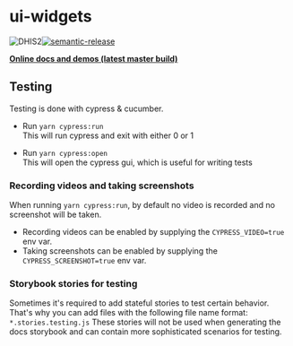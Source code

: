 # ui-widgets

![DHIS2](https://github.com/dhis2/ui-widgets/workflows/DHIS2/badge.svg)[![semantic-release](https://img.shields.io/badge/%20%20%F0%9F%93%A6%F0%9F%9A%80-semantic--release-e10079.svg)](https://github.com/semantic-release/semantic-release)

**[Online docs and demos (latest master
build)](https://ui-widgets.dhis2.nu)**

## Testing

Testing is done with cypress & cucumber.

-   Run `yarn cypress:run`<br />
    This will run cypress and exit with either 0 or 1

-   Run `yarn cypress:open`<br />
    This will open the cypress gui, which is useful for writing tests

### Recording videos and taking screenshots

When running `yarn cypress:run`, by default no video is recorded and no
screenshot will be taken.

-   Recording videos can be enabled by supplying the
    `CYPRESS_VIDEO=true` env var.
-   Taking screenshots can be enabled by supplying the
    `CYPRESS_SCREENSHOT=true` env var.

### Storybook stories for testing

Sometimes it's required to add stateful stories to test certain behavior.
That's why you can add files with the following file name format: `*.stories.testing.js`
These stories will not be used when generating the docs storybook and can
contain more sophisticated scenarios for testing.
